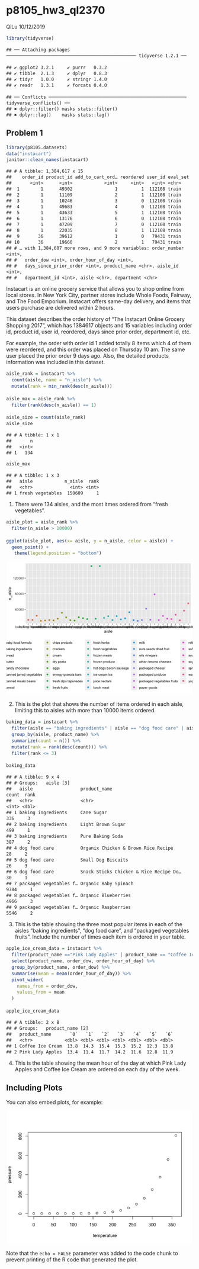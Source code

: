p8105\_hw3\_ql2370
================
QiLu
10/12/2019

``` r
library(tidyverse)
```

    ## ── Attaching packages ───────────────────────────────────────────────── tidyverse 1.2.1 ──

    ## ✔ ggplot2 3.2.1     ✔ purrr   0.3.2
    ## ✔ tibble  2.1.3     ✔ dplyr   0.8.3
    ## ✔ tidyr   1.0.0     ✔ stringr 1.4.0
    ## ✔ readr   1.3.1     ✔ forcats 0.4.0

    ## ── Conflicts ──────────────────────────────────────────────────── tidyverse_conflicts() ──
    ## ✖ dplyr::filter() masks stats::filter()
    ## ✖ dplyr::lag()    masks stats::lag()

## Problem 1

``` r
library(p8105.datasets)
data("instacart")
janitor::clean_names(instacart)
```

    ## # A tibble: 1,384,617 x 15
    ##    order_id product_id add_to_cart_ord… reordered user_id eval_set
    ##       <int>      <int>            <int>     <int>   <int> <chr>   
    ##  1        1      49302                1         1  112108 train   
    ##  2        1      11109                2         1  112108 train   
    ##  3        1      10246                3         0  112108 train   
    ##  4        1      49683                4         0  112108 train   
    ##  5        1      43633                5         1  112108 train   
    ##  6        1      13176                6         0  112108 train   
    ##  7        1      47209                7         0  112108 train   
    ##  8        1      22035                8         1  112108 train   
    ##  9       36      39612                1         0   79431 train   
    ## 10       36      19660                2         1   79431 train   
    ## # … with 1,384,607 more rows, and 9 more variables: order_number <int>,
    ## #   order_dow <int>, order_hour_of_day <int>,
    ## #   days_since_prior_order <int>, product_name <chr>, aisle_id <int>,
    ## #   department_id <int>, aisle <chr>, department <chr>

Instacart is an online grocery service that allows you to shop online
from local stores. In New York City, partner stores include Whole Foods,
Fairway, and The Food Emporium. Instacart offers same-day delivery, and
items that users purchase are delivered within 2 hours.

This dataset describes the order history of “The Instacart Online
Grocery Shopping 2017”, which has 1384617 objects and 15 variables
including order id, product id, user id, reordered, days since prior
order, department id, etc.

For example, the order with order id 1 added totally 8 items which 4 of
them were reordered, and this order was placed on Thursday 10 am. The
same user placed the prior order 9 days ago. Also, the detailed products
information was included in this dataset.

``` r
aisle_rank = instacart %>%
  count(aisle, name = "n_aisle") %>% 
  mutate(rank = min_rank(desc(n_aisle)))

aisle_max = aisle_rank %>% 
  filter(rank(desc(n_aisle)) == 1)

aisle_size = count(aisle_rank)
aisle_size
```

    ## # A tibble: 1 x 1
    ##       n
    ##   <int>
    ## 1   134

``` r
aisle_max
```

    ## # A tibble: 1 x 3
    ##   aisle            n_aisle  rank
    ##   <chr>              <int> <int>
    ## 1 fresh vegetables  150609     1

1)  There were 134 aisles, and the most itmes ordered from “fresh
    vegetables”.

<!-- end list -->

``` r
aisle_plot = aisle_rank %>% 
  filter(n_aisle > 10000)

ggplot(aisle_plot, aes(x= aisle, y = n_aisle, color = aisle)) + 
  geom_point() +
   theme(legend.position = "bottom")
```

![](p8105_hw3_ql2370_files/figure-gfm/unnamed-chunk-3-1.png)<!-- -->

2)  This is the plot that shows the number of items ordered in each
    aisle, limiting this to aisles with more than 10000 items ordered.

<!-- end list -->

``` r
baking_data = instacart %>% 
  filter(aisle == "baking ingredients" | aisle == "dog food care" | aisle == "packaged vegetables fruits") %>% 
  group_by(aisle, product_name) %>% 
  summarize(count = n()) %>% 
  mutate(rank = rank(desc(count))) %>% 
  filter(rank <= 3)

baking_data
```

    ## # A tibble: 9 x 4
    ## # Groups:   aisle [3]
    ##   aisle                  product_name                           count  rank
    ##   <chr>                  <chr>                                  <int> <dbl>
    ## 1 baking ingredients     Cane Sugar                               336     3
    ## 2 baking ingredients     Light Brown Sugar                        499     1
    ## 3 baking ingredients     Pure Baking Soda                         387     2
    ## 4 dog food care          Organix Chicken & Brown Rice Recipe       28     2
    ## 5 dog food care          Small Dog Biscuits                        26     3
    ## 6 dog food care          Snack Sticks Chicken & Rice Recipe Do…    30     1
    ## 7 packaged vegetables f… Organic Baby Spinach                    9784     1
    ## 8 packaged vegetables f… Organic Blueberries                     4966     3
    ## 9 packaged vegetables f… Organic Raspberries                     5546     2

3)  This is the table showing the three most popular items in each of
    the aisles “baking ingredients”, “dog food care”, and “packaged
    vegetables fruits”. Include the number of times each item is ordered
    in your table.

<!-- end list -->

``` r
apple_ice_cream_data = instacart %>% 
  filter(product_name =="Pink Lady Apples" | product_name == "Coffee Ice Cream") %>% 
  select(product_name, order_dow, order_hour_of_day) %>% 
  group_by(product_name, order_dow) %>% 
  summarise(mean = mean(order_hour_of_day)) %>% 
  pivot_wider(
    names_from = order_dow,
    values_from = mean
  )
  
apple_ice_cream_data
```

    ## # A tibble: 2 x 8
    ## # Groups:   product_name [2]
    ##   product_name       `0`   `1`   `2`   `3`   `4`   `5`   `6`
    ##   <chr>            <dbl> <dbl> <dbl> <dbl> <dbl> <dbl> <dbl>
    ## 1 Coffee Ice Cream  13.8  14.3  15.4  15.3  15.2  12.3  13.8
    ## 2 Pink Lady Apples  13.4  11.4  11.7  14.2  11.6  12.8  11.9

4)  This is the table showing the mean hour of the day at which Pink
    Lady Apples and Coffee Ice Cream are ordered on each day of the
    week.

## Including Plots

You can also embed plots, for example:

![](p8105_hw3_ql2370_files/figure-gfm/pressure-1.png)<!-- -->

Note that the `echo = FALSE` parameter was added to the code chunk to
prevent printing of the R code that generated the plot.
